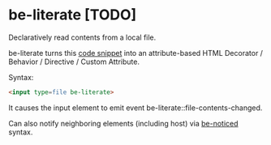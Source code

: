 # be-literate [TODO]

Declaratively read contents from a local file.

be-literate turns this [code snippet](https://www.w3docs.com/learn-javascript/file-and-filereader.html) into an attribute-based HTML Decorator / Behavior / Directive / Custom Attribute.

Syntax:

```html
<input type=file be-literate>
```

It causes the input element to emit event be-literate::file-contents-changed.

Can also notify neighboring elements (including host) via [be-noticed](https://github.com/bahrus/be-noticed) syntax.